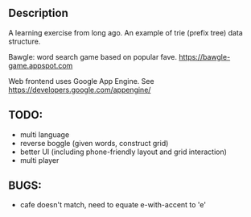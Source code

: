## Description

A learning exercise from long ago. An example of trie (prefix tree) data structure.

Bawgle: word search game based on popular fave. https://bawgle-game.appspot.com

Web frontend uses Google App Engine. 
See https://developers.google.com/appengine/

## TODO:
* multi language
* reverse boggle (given words, construct grid)
* better UI (including phone-friendly layout and grid interaction)
* multi player

## BUGS:
* cafe doesn't match, need to equate e-with-accent to 'e'
